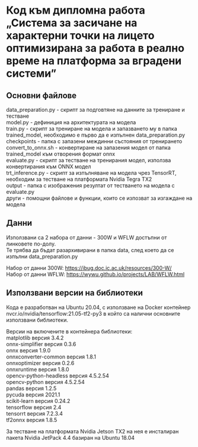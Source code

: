 # Код към дипломна работа „Система за засичане на характерни точки на лицето оптимизирана за работа в реално време на платформа за вградени системи”

## Основни файлове
data_preparation.py - скрипт за подговтяне на данните за трениране и тестване  
model.py - дефиниция на архитектурата на модела  
train.py - скрипт за трениране на модела и запазването му в папка trained_model, необходимо е първо да е изпълнен data_preparation.py  
checkpoints - папка с запазени междинни състояния от тренирането  
convert_to_onnx.sh - конвертиране на запазения модел от папка trained_model към отворения формат onnx  
evaluate.py - скрипт за тестване на тренирания модел, използва конвертирания към ONNX модел  
trt_inference.py - скрипт за изпълняване на модела чрез TensorRT, необходим за тестване на платформата Nvidia Tegra TX2  
output - папка с изображения резултат от тестването на модела с evaluate.py  
други - помощни файлове и функции, които се изпозват за изгаждане на модела  

## Данни
Използвани са 2 набора от данни - 300W и WFLW достъпни от линковете по-долу.  
Те трябва да бъдат разархивирани в папка data, след което да се изпълни data_preparation.py

Набор от данни 300W: https://ibug.doc.ic.ac.uk/resources/300-W/  
Набор от данни WFLW: https://wywu.github.io/projects/LAB/WFLW.html  

## Използвани версии на библиотеки
Кода е разработван на Ubuntu 20.04, с използване на Docker контейнер nvcr.io/nvidia/tensorflow:21.05-tf2-py3 в който са налични основните използвани библиотеки.  

Версии на включените в контейнера библиотеки:  
matplotlib версия 3.4.2  
onnx-simplifier версия 0.3.6  
onnx версия 1.9.0  
onnxconverter-common версия 1.8.1  
onnxoptimizer версия 0.2.6  
onnxruntime версия 1.8.0  
opencv-python-headless версия 4.5.2.54  
opencv-python версия 4.5.2.54  
pandas версия 1.2.5  
pycuda версия 2021.1  
scikit-learn версия 0.24.2  
tensorflow версия 2.4  
tensorrt версия 7.2.3.4  
tf2onnx версия 1.8.5  

За тестване на платформата Nvidia Jetson TX2 на нея е инсталиран пакета Nvidia JetPack 4.4 базиран на Ubuntu 18.04  
